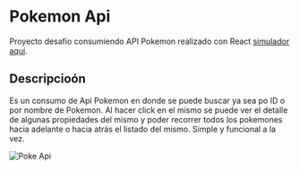 # Pokemon Api

Proyecto desafío consumiendo API Pokemon realizado con React [simulador aquí](https://app-poke-api.vercel.app/).

## Descripcioón

Es un consumo de Api Pokemon en donde se puede buscar ya sea po ID o por nombre de Pokemon. Al hacer click en el mismo se puede ver el detalle de algunas propiedades del mismo y poder recorrer todos los pokemones hacia adelante o hacia atrás el listado del mismo. Simple y funcional a la vez.


![Poke Api](https://user-images.githubusercontent.com/78183135/136089793-fc90e27c-8737-412b-a315-a07042db7aa4.gif)
